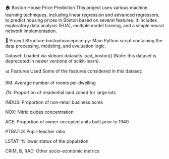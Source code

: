 🏠 Boston House Price Prediction
This project uses various machine learning techniques, including linear regression and advanced regressors, to predict housing prices in Boston based on several features. It includes exploratory data analysis (EDA), multiple model training, and a simple neural network implementation.

📁 Project Structure
bostonhouseprice.py: Main Python script containing the data processing, modeling, and evaluation logic.

Dataset: Loaded via sklearn.datasets.load_boston() (Note: this dataset is deprecated in newer versions of scikit-learn).

📊 Features Used
Some of the features considered in this dataset:

RM: Average number of rooms per dwelling

ZN: Proportion of residential land zoned for large lots

INDUS: Proportion of non-retail business acres

NOX: Nitric oxides concentration

AGE: Proportion of owner-occupied units built prior to 1940

PTRATIO: Pupil-teacher ratio

LSTAT: % lower status of the population

CRIM, B, RAD: Other socio-economic metrics
